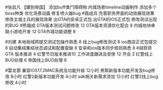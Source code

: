 #张启凡 【建到帝国】
添加buff类门障碍物
内城场景timeline动画制作
添加多个boss种类
优化场景动画
修复喷火器bug
#聂成兵 
完善职务界面的动效展现效果
修改主城士兵的展现效果
出GTA的安卓正式包
出GTA的IOS正式包
修改测试出现的BUG
#熊福成 
GTA版本测试问题修改                                            12
GTA版本资源优化配合                                             8 
内城地块串联小游戏开发                                        12
GTA外城功能调整                                                      8

#刘建 
本地局域网提交测试包操作熟悉	8
线上bug修改测试	8
ios商店正式包提交	8
自动集结集结状态调试和配置查缺	8
安卓和ios版本同步规则熟悉	8
#胡菲菲 
GTA 版本推进 4
红警节日版本推进10
工作进度跟进及安排   12
开会 2
红警线上BUG处理     6
帝国线上BUG处理      6

#雷龙灏 
兼容IOS17.2MAC系统及功能升级 12小时
黑帮新版本功能开发及bug修改  8小时
红警2新版本功能开发 4小时
sdk相关新需求添加 12小时
红警2线上bug修改  4小时